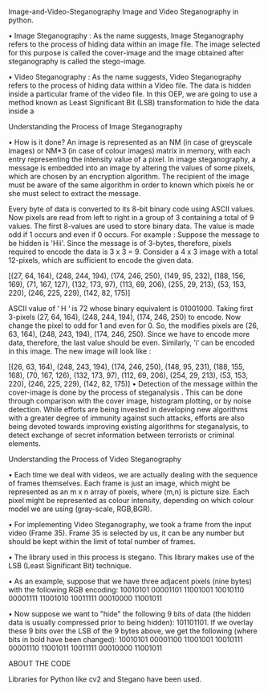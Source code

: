 Image-and-Video-Steganography
Image and Video Steganography in python.

• Image Steganography : As the name suggests, Image Steganography refers to the process of hiding data within an image file. The image selected for this purpose is called the cover-image and the image obtained after steganography is called the stego-image.

• Video Steganography : As the name suggests, Video Steganography refers to the process of hiding data within a Video file. The data is hidden inside a particular frame of the video file. In this OEP, we are going to use a method known as Least Significant Bit (LSB) transformation to hide the data inside a

Understanding the Process of Image Steganography

• How is it done? An image is represented as an NM (in case of greyscale images) or NM*3 (in case of colour images) matrix in memory, with each entry representing the intensity value of a pixel. In image steganography, a message is embedded into an image by altering the values of some pixels, which are chosen by an encryption algorithm. The recipient of the image must be aware of the same algorithm in order to known which pixels he or she must select to extract the message.

Every byte of data is converted to its 8-bit binary code using ASCII values. Now pixels are read from left to right in a group of 3 containing a total of 9 values. The first 8-values are used to store binary data. The value is made odd if 1 occurs and even if 0 occurs. For example : Suppose the message to be hidden is 'Hii'. Since the message is of 3-bytes, therefore, pixels required to encode the data is 3 x 3 = 9. Consider a 4 x 3 image with a total 12-pixels, which are sufficient to encode the given data.

[(27, 64, 164), (248, 244, 194), (174, 246, 250), (149, 95, 232), (188, 156, 169), (71, 167, 127), (132, 173, 97), (113, 69, 206), (255, 29, 213), (53, 153, 220), (246, 225, 229), (142, 82, 175)]

ASCII value of ‘ H ‘ is 72 whose binary equivalent is 01001000. Taking first 3-pixels (27, 64, 164), (248, 244, 194), (174, 246, 250) to encode. Now change the pixel to odd for 1 and even for 0. So, the modifies pixels are (26, 63, 164), (248, 243, 194), (174, 246, 250). Since we have to encode more data, therefore, the last value should be even. Similarly, ‘i‘ can be encoded in this image. The new image will look like :

[(26, 63, 164), (248, 243, 194), (174, 246, 250), (148, 95, 231), (188, 155, 168), (70, 167, 126), (132, 173, 97), (112, 69, 206), (254, 29, 213), (53, 153, 220), (246, 225, 229), (142, 82, 175)] • Detection of the message within the cover-image is done by the process of steganalysis . This can be done through comparison with the cover image, histogram plotting, or by noise detection. While efforts are being invested in developing new algorithms with a greater degree of immunity against such attacks, efforts are also being devoted towards improving existing algorithms for steganalysis, to detect exchange of secret information between terrorists or criminal elements.

Understanding the Process of Video Steganography

• Each time we deal with videos, we are actually dealing with the sequence of frames themselves. Each frame is just an image, which might be represented as an m x n array of pixels, where (m,n) is picture size. Each pixel might be represented as colour intensity, depending on which colour model we are using (gray-scale, RGB,BGR).

• For implementing Video Steganography, we took a frame from the input video (Frame 35). Frame 35 is selected by us, it can be any number but should be kept within the limit of total number of frames.

• The library used in this process is stegano. This library makes use of the LSB (Least Significant Bit) technique.

• As an example, suppose that we have three adjacent pixels (nine bytes) with the following RGB encoding: 10010101 00001101 11001001 10010110 00001111 11001010 10011111 00010000 11001011

• Now suppose we want to "hide" the following 9 bits of data (the hidden data is usually compressed prior to being hidden): 101101101. If we overlay these 9 bits over the LSB of the 9 bytes above, we get the following (where bits in bold have been changed): 10010101 00001100 11001001 10010111 00001110 11001011 10011111 00010000 11001011

ABOUT THE CODE

Libraries for Python like cv2 and Stegano have been used.
